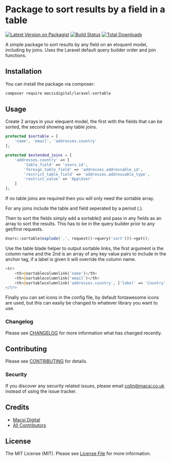 # Package to sort results by a field in a table

[![Latest Version on Packagist](https://img.shields.io/packagist/v/macsidigital/laravel-sortable.svg?style=flat-square)](https://packagist.org/packages/macsidigital/laravel-sortable)
[![Build Status](https://img.shields.io/travis/macsidigital/laravel-sortable/master.svg?style=flat-square)](https://travis-ci.org/MacsiDigital/laravel-sortable)
[![Total Downloads](https://img.shields.io/packagist/dt/macsidigital/laravel-sortable.svg?style=flat-square)](https://packagist.org/packages/macsidigital/laravel-sortable)

A simple package to sort results by any field on an eloquent model, including by joins.  Uses the Laravel default query builder order and join functions.

## Installation

You can install the package via composer:

```bash
composer require macsidigital/laravel-sortable
```

## Usage

Create 2 arrays in your elequent model, the first with the fields that can be sorted, the second showing any table joins.

``` php
protected $sortable = [
    'name', 'email', 'addresses.country'
];

protected $extended_joins = [
    'addresses.country' => [
        'table_field' => 'users.id',
        'foreign_table_field' => 'addresses.addressable_id',
        'restrict_table_field' => 'addresses.addressable_type',
        'restrict_value' => 'App\User'
    ]
];
```

If no table joins are required then you will only need the sortable array.

For any joins include the table and field seperated by a period (.).

Then to sort the fields simply add a sortable() and pass in any fields as an array to sort the results. This has to be in the query builder prior to any get/first requests.

``` php
Users::sortable(explode(',', request()->query('sort')))->get();
```

Use the table blade helper to output sortable links, the first argument is the column name and the 2nd is an array of any key value pairs to include in the anchor tag, if a label is given it will override the column name.

``` php
<tr>
    <th>@sortablecolumnlink('name')</th>
    <th>@sortablecolumnlink('email')</th>
    <th>@sortablecolumnlink('addresses.country', ['label' => 'Country', 'class' => 'country])</th>
</tr>
```

Finally you can set icons in the config file, by default fontawesome icons are used, but this can easily be changed to whatever library you want to use.

### Changelog

Please see [CHANGELOG](CHANGELOG.md) for more information what has changed recently.

## Contributing

Please see [CONTRIBUTING](CONTRIBUTING.md) for details.

### Security

If you discover any security related issues, please email colin@macsi.co.uk instead of using the issue tracker.

## Credits

- [Macsi Digital](https://github.com/mancsidigital)
- [All Contributors](../../contributors)

## License

The MIT License (MIT). Please see [License File](LICENSE.md) for more information.
